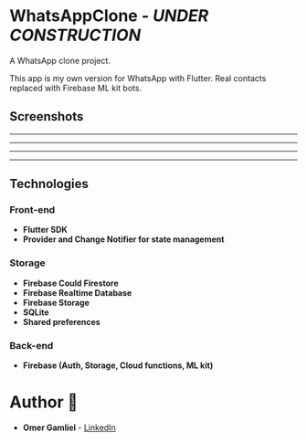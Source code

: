 # WhatsAppClone - _UNDER CONSTRUCTION_

A WhatsApp clone project.

This app is my own version for WhatsApp with Flutter. Real contacts replaced with Firebase ML kit bots.

## Screenshots

-------------------
-------------------
-------------------
-------------------

## Technologies

### Front-end

- **Flutter SDK**
- **Provider and Change Notifier for state management**

### Storage
 - **Firebase Could Firestore**
 - **Firebase Realtime Database**
 - **Firebase Storage**
 - **SQLite**
 - **Shared preferences**

### Back-end
- **Firebase (Auth, Storage, Cloud functions, ML kit)**

# Author 🙋

-   **Omer Gamliel** - [LinkedIn](https://www.linkedin.com/in/omer-gamliel-6a813a188/)
